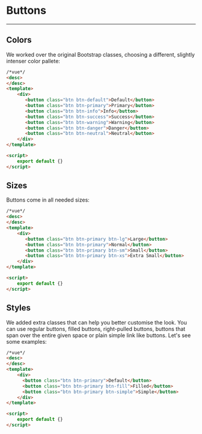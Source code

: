 # Buttons

<hr>

## Colors

We worked over the original Bootstrap classes, choosing a different, slightly intenser color pallete:
```html
/*vue*/
<desc>
</desc>
<template>
    <div>
       <button class="btn btn-default">Default</button>
       <button class="btn btn-primary">Primary</button>
       <button class="btn btn-info">Info</button>
       <button class="btn btn-success">Success</button>
       <button class="btn btn-warning">Warning</button>
       <button class="btn btn-danger">Danger</button>
       <button class="btn btn-neutral">Neutral</button>
    </div>
</template>

<script>
    export default {}
</script>
```

## Sizes

Buttons come in all needed sizes:

```html
/*vue*/
<desc>
</desc>
<template>
    <div>
       <button class="btn btn-primary btn-lg">Large</button>
       <button class="btn btn-primary">Normal</button>
       <button class="btn btn-primary btn-sm">Small</button>
       <button class="btn btn-primary btn-xs">Extra Small</button>
    </div>
</template>

<script>
    export default {}
</script>
```

## Styles 
We added extra classes that can help you better customise the look. You can use regular buttons, filled buttons, right-pulled buttons, buttons that span over the entire given space or plain simple link like buttons. Let's see some examples:

```html
/*vue*/
<desc>
</desc>
<template>
    <div>
      <button class="btn btn-primary">Default</button>
      <button class="btn btn-primary btn-fill">Filled</button>
      <button class="btn btn-primary btn-simple">Simple</button>
    </div>
</template>

<script>
    export default {}
</script>
```
